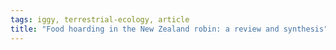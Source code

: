 ```yaml
---
tags: iggy, terrestrial-ecology, article
title: "Food hoarding in the New Zealand robin: a review and synthesis"
---
```

